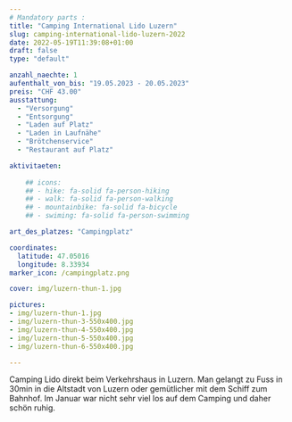 ```yaml
---
# Mandatory parts :
title: "Camping International Lido Luzern"
slug: camping-international-lido-luzern-2022
date: 2022-05-19T11:39:08+01:00
draft: false
type: "default"

anzahl_naechte: 1
aufenthalt_von_bis: "19.05.2023 - 20.05.2023"
preis: "CHF 43.00"
ausstattung:
  - "Versorgung"
  - "Entsorgung"
  - "Laden auf Platz"
  - "Laden in Laufnähe"
  - "Brötchenservice"
  - "Restaurant auf Platz"

aktivitaeten:
  
    ## icons:
    ## - hike: fa-solid fa-person-hiking
    ## - walk: fa-solid fa-person-walking
    ## - mountainbike: fa-solid fa-bicycle
    ## - swiming: fa-solid fa-person-swimming

art_des_platzes: "Campingplatz"

coordinates:
  latitude: 47.05016
  longitude: 8.33934
marker_icon: /campingplatz.png

cover: img/luzern-thun-1.jpg

pictures: 
- img/luzern-thun-1.jpg
- img/luzern-thun-3-550x400.jpg
- img/luzern-thun-4-550x400.jpg
- img/luzern-thun-5-550x400.jpg
- img/luzern-thun-6-550x400.jpg

---
```

Camping Lido direkt beim Verkehrshaus in Luzern. Man gelangt zu Fuss in 30min in die Altstadt von Luzern oder gemütlicher mit dem Schiff zum Bahnhof. Im Januar war nicht sehr viel los auf dem Camping und daher schön ruhig.